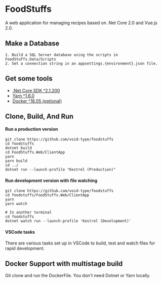 # FoodStuffs
A web application for managing recipes based on .Net Core 2.0 and Vue.js 2.0.

## Make a Database
    1. Build a SQL Server database using the scripts in FoodStuffs.Data/Scripts
    2. Set a connection string in an appsettings.{environment}.json file.

## Get some tools
- [.Net Core SDK ^2.1.200](https://www.microsoft.com/net/download)
- [Yarn ^1.6.0](https://yarnpkg.com/lang/en/docs/install/)
- [Docker ^18.05 (optional)](https://docker.com)

## Clone, Build, And Run

#### Run a production version
```
git clone https://github.com/void-type/foodstuffs
cd foodstuffs
dotnet build
cd FoodStuffs.Web/ClientApp
yarn
yarn build
cd ../
dotnet run --launch-profile "Kestrel (Production)"
```

#### Run development version with file watching
```
git clone https://github.com/void-type/foodstuffs
cd foodstuffs/FoodStuffs.Web/ClientApp
yarn
yarn watch

# In another terminal
cd foodstuffs
dotnet watch run --launch-profile 'Kestrel (Development)'
```

#### VSCode tasks
There are various tasks set up in VSCode to build, test and watch files for rapid development.

## Docker Support with multistage build
Git clone and run the DockerFile. You don't need Dotnet or Yarn locally.